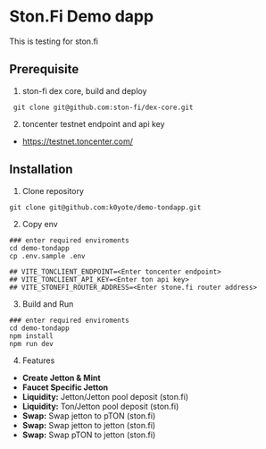 # Ston.Fi Demo dapp

This is testing for ston.fi

## Prerequisite

1. ston-fi dex core, build and deploy

```shell
 git clone git@github.com:ston-fi/dex-core.git
```

2. toncenter testnet endpoint and api key

- https://testnet.toncenter.com/

## Installation

1. Clone repository

```shell
git clone git@github.com:k0yote/demo-tondapp.git
```

2. Copy env

```shell
### enter required enviroments
cd demo-tondapp
cp .env.sample .env

## VITE_TONCLIENT_ENDPOINT=<Enter toncenter endpoint>
## VITE_TONCLIENT_API_KEY=<Enter ton api key>
## VITE_STONEFI_ROUTER_ADDRESS=<Enter stone.fi router address>

```

3. Build and Run

```shell
### enter required enviroments
cd demo-tondapp
npm install
npm run dev
```

4. Features

- **Create Jetton & Mint**
- **Faucet Specific Jetton**
- **Liquidity:** Jetton/Jetton pool deposit (ston.fi)
- **Liquidity:** Ton/Jetton pool deposit (ston.fi)
- **Swap:** Swap jetton to pTON (ston.fi)
- **Swap:** Swap jetton to jetton (ston.fi)
- **Swap:** Swap pTON to jetton (ston.fi)
